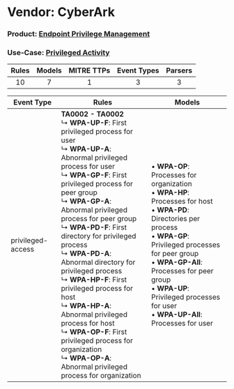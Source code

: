 Vendor: CyberArk
================
### Product: [Endpoint Privilege Management](../ds_cyberark_endpoint_privilege_management.md)
### Use-Case: [Privileged Activity](../../../../UseCases/uc_privileged_activity.md)

| Rules | Models | MITRE TTPs | Event Types | Parsers |
|:-----:|:------:|:----------:|:-----------:|:-------:|
|  10   |   7    |     1      |      3      |    3    |

| Event Type        | Rules    | Models    |
| ---- | ---- | ---- |
| privileged-access | <b>TA0002 - TA0002</b><br> ↳ <b>WPA-UP-F</b>: First privileged process for user<br> ↳ <b>WPA-UP-A</b>: Abnormal privileged process for user<br> ↳ <b>WPA-GP-F</b>: First privileged process for peer group<br> ↳ <b>WPA-GP-A</b>: Abnormal privileged process for peer group<br> ↳ <b>WPA-PD-F</b>: First directory for privileged process<br> ↳ <b>WPA-PD-A</b>: Abnormal directory for privileged process<br> ↳ <b>WPA-HP-F</b>: First privileged process for host<br> ↳ <b>WPA-HP-A</b>: Abnormal privileged process for host<br> ↳ <b>WPA-OP-F</b>: First privileged process for organization<br> ↳ <b>WPA-OP-A</b>: Abnormal privileged process for organization |  • <b>WPA-OP</b>: Processes for organization<br> • <b>WPA-HP</b>: Processes for host<br> • <b>WPA-PD</b>: Directories per process<br> • <b>WPA-GP</b>: Privileged processes for peer group<br> • <b>WPA-GP-All</b>: Processes for peer group<br> • <b>WPA-UP</b>: Privileged processes for user<br> • <b>WPA-UP-All</b>: Processes for user |